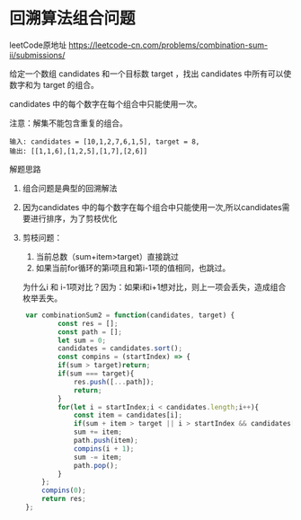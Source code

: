 # 回溯算法组合问题

leetCode原地址
https://leetcode-cn.com/problems/combination-sum-ii/submissions/

给定一个数组 candidates 和一个目标数 target ，找出 candidates 中所有可以使数字和为 target 的组合。

candidates 中的每个数字在每个组合中只能使用一次。

注意：解集不能包含重复的组合。 

```shell
输入: candidates = [10,1,2,7,6,1,5], target = 8,
输出: [[1,1,6],[1,2,5],[1,7],[2,6]]
```
解题思路
1. 组合问题是典型的回溯解法
2. 因为candidates 中的每个数字在每个组合中只能使用一次,所以candidates需要进行排序，为了剪枝优化
3. 剪枝问题：
    1. 当前总数（sum+item>target）直接跳过
    2. 如果当前for循环的第i项且和第i-1项的值相同，也跳过。

    为什么i 和 i-1项对比？因为：如果i和i+1想对比，则上一项会丢失，造成组合枚举丢失。
        
```js
    var combinationSum2 = function(candidates, target) {
            const res = [];
            const path = [];
            let sum = 0;
            candidates = candidates.sort();
            const compins = (startIndex) => {
            if(sum > target)return;
            if(sum === target){
                res.push([...path]);
                return;
            }
            for(let i = startIndex;i < candidates.length;i++){
                const item = candidates[i];
                if(sum + item > target || i > startIndex && candidates[i] === candidates[i - 1])continue;
                sum += item;
                path.push(item);
                compins(i + 1);
                sum -= item;
                path.pop();
            }
        };
        compins(0);
        return res;
    };
```